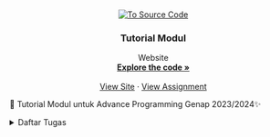 <a name="readme-top"></a>

<br />
<div align="center">
  <a href="https://github.com/SamuelTanielM/eshop">
    <img src="pictures/logo_hae.png" alt="To Source Code" width="80" height="80">
  </a>

<h3 align="center">Tutorial Modul</h3>

  <p align="center">
    Website
    <br />
    <a href="https://github.com/SamuelTanielM/eshop"><strong>Explore the code »</strong></a>
    <br />
    <br />
    <a href="https://eshop-samuelt-adpro.koyeb.app">View Site</a>
    ·
    <a href="https://scele.cs.ui.ac.id/course/view.php?id=3747">View Assignment</a>
  </p>
</div>


🏪 Tutorial Modul untuk Advance Programming Genap 2023/2024✨
<details>
  <summary>Daftar Tugas</summary>
  <ol>

<hr>
      <details>
      <summary><a href="#tugas-2">Tutorial / Module 1 | ⭐ Coding Standards</a></summary>

<hr>
<hr>
<!-- #TODO:>>>:TODO:>>>:TODO:>>>:TODO:>>>:TODO:>>>:TODO:>>>:TODO:>>>:TODO:>>>:TODO:>>>:TODO:>>>:TODO:>>>:TODO:>>>:TODO:>>>:TODO:>>>:TODO:>>>:TODO:>>>:TODO:>>>:TODO:>>>:TODO:>>>:TODO:>>>:TODO:>>>:TODO:>>>:TODO:>>>:TODO:>>>:TODO:>>>:TODO:>>>:TODO:>>>:TODO:>>>:TODO:>>>:TODO:>>>:TODO:>>>: TABLE OF CONTENTS -->
<h3 align="center">Tutorial / Module 1 | ⭐ Coding Standards</h3>   

<a name="tugas-9"></a>
<details>
<summary>Table of Contents</summary>
<ol>
  <li>
    <a href="#reflection-1-1">Reflection 1</a>
  </li>
  <li>
    <a href="#reflection-1-2">Reflection 2</a>
  </li>

</ol>
</details>



<!-- ABOUT THE PROJECT -->
<a name="reflection-1-1"></a>
## Reflection 1

You already implemented two new features using Spring Boot. Check again your source code and evaluate the coding standards that you have learned in this module. Write clean code principles and secure coding practices that have been applied to your code.  If you find any mistake in your source code, please explain how to improve your code. Please write your reflection inside the repository's README.md file.

(mohon maaf kalau Inggris saya jelek) I've learned that the module for this project provides a good basis for coding practices and clean code principles. Following the module and its style of coding, I've improved in noticing and connecting the relationship between files. Albeit, I still found it pretty inconvenient to create many files and track or change them when there's a problem occurred. Not only that, the IDE is new to me, and it's challenging to get used to since it doesn't have a good display, missing shortcuts, and lag. So I have to just get used to it first, then realize it provides much more than VS Code, it tells where the problems are in different files easily.

Since clean code principles are somewhat dependent on a programmer's preference, I don't think it matches my way of reading the lines from the code. I usually use a highlight extension in VSCode, which highlights the comments and important codes to easily help me read it, making it easy to create long lines of code without getting confused, but since this is a learning opportunity, I'll try my best to suit myself coding using the principles.


<p align="right">(<a href="#readme-top">back to top</a>)</p>

<hr>

<!-- ABOUT THE PROJECT -->
<a name="reflection-1-2"></a>
## Reflection 2

1. After writing the unit test, how do you feel? How many unit tests should be made in a class? How to make sure that our unit tests are enough to verify our program? It would be good if you learned about code coverage. Code coverage is a metric that can help you understand how much of your source is tested. If you have 100% code coverage, does that mean your code has no bugs or errors?

I think the tests are more required in more complex projects. The tests in my program don't differ from testing it manually rendering it useless and less efficient, but I can see that once the project gets more complex, the tests will be very helpful.

To make sure that the unit tests are enough to verify the program is by trying out many different situations that the program is not intended to, therefore, you can easily find bugs and errors. It doesn't mean that code has no bugs or errors if it has 100% code coverage, there are many ways to break the code from what the code can handle. Although, if it's a simple project, maybe it could have no bugs or errors, but there may be errors or bugs that haven't been found or known to cause yet.

2. Suppose that after writing the CreateProductFunctionalTest.java along with the corresponding test case, you were asked to create another functional test suite that verifies the number of items in the product list. You decided to create a new Java class similar to the prior functional test suites with the same setup procedures and instance variables. What do you think about the cleanliness of the code of the new functional test suite? Will the new code reduce the code quality? Identify the potential clean code issues, explain the reasons, and suggest possible improvements to make the code cleaner! Please write your reflection inside the repository's README.md file.

I think it will clutter the test files too much, if you need to create a new file only for several items especially if you keep track of the number of items, creating the program in the same file can be better. For example, after creating the product, add another test if the number of items is increased or not and verify it. Creating the same setup procedures and instance variables for every test in the future could potentially slow down the time it took to test the project.

The cleanliness of the code will probably look good, but navigating the projects with other codes will be hard. The new code wouldn't reduce the code quality, since it has the same setup, perhaps if the setup before is already bad, then it will be bad, but if it's good, then probably not. If we're talking about the test file quality then probably yes, but ultimately not, since it can provide for future tests that can be created or occur with relatable problems. The potential clean code issues are the new functional test is not as good as the prior, it doesn't provide readability of the code, efficiency while maintaining trackability, and many more.

The possible improvements are as such:
- make sure the code is readable for everyone, especially on the team
- it is trackable for any potential problems that may occur
- efficient with the code
- if the test can be run in the same file as another test and can cut down the time, then it's probably better to create it in the same file


<p align="right">(<a href="#readme-top">back to top</a>)</p>

<hr>


</details>

<hr>
      <details>
      <summary><a href="#tugas-2">Tutorial / Module 2 | ⭐ CI/CD</a></summary>

<hr>
<hr>
<!-- #TODO:>>>:TODO:>>>:TODO:>>>:TODO:>>>:TODO:>>>:TODO:>>>:TODO:>>>:TODO:>>>:TODO:>>>:TODO:>>>:TODO:>>>:TODO:>>>:TODO:>>>:TODO:>>>:TODO:>>>:TODO:>>>:TODO:>>>:TODO:>>>:TODO:>>>:TODO:>>>:TODO:>>>:TODO:>>>:TODO:>>>:TODO:>>>:TODO:>>>:TODO:>>>:TODO:>>>:TODO:>>>:TODO:>>>:TODO:>>>:TODO:>>>: TABLE OF CONTENTS -->
<h3 align="center">Refleksi Module 2 | ⭐ CI/CD</h3>   

<a name="tugas-9"></a>
<details>
<summary>Table of Contents</summary>
<ol>
  <li>
    <a href="#code-quality">Code quality issue(s)</a>
  </li>
  <li>
    <a href="#ci-cd">Met the definition of Continuous Integration and Continuous Deployment</a>
  </li>
  <li>
    <a href="#bonus">Met the definition of Continuous Integration and Continuous Deployment</a>
  </li>

</ol>
</details>



<!-- ABOUT THE PROJECT -->
<a name="code-quality"></a>
## Code quality issue(s)

List the code quality issue(s) that you fixed during the exercise and explain your strategy on fixing them!

- Unused import 'org.springframework.boot.test.mock.mockito.MockBean'


ada banyak dalam file yang mengimport library dan tidak digunakan, solusinya saya kunjungi setiap file dan menghilangan setiap library yang tidak digunakan sehingga ketika dimerge ke main sudah hilang masalah tersebut, dengan demikian unused import tersebut mengurangi beban import library pada setiap kode

- Document empty method body

  terdapat method yang tidak ada penjelasan saya tambahkan comment untuk menjelaskan fungsinya sehingga menghindari fungsi yang tidak memiliki penjelasan dan kedepannya dapat digunakan oleh pengguna lain dengan mudah dan dapat dimengerti

- Position literals first in String comparisons

  mengerti apa maksudnya dan tujuannya untuk menghindari nullpointerexception, dan mengganti setiap masalah tersebut
  dari
  if (columns.size() > 0 && columns.get(0).getText().equals("Product Name"))

  menjadi

  if (columns.size() > 0 && "Product Name".equals(columns.get(0).getText()))

- Unnecessary modifier 'public' on method 'delete': the method is declared in an interface type

  dengan menghilangkan segala public pada tiap method create, findall, delete, findbyid, dan update, sehingga lebih baik kodenya

- The JUnit 5 test method name 'delete_ShouldReturnDeletedProduct' doesn't match '[a-z][a-zA-Z0-9]*'

  dengan mengganti semua yang tidak camel case mengikuti camel case

- Substitute calls to size() == 0 (or size() != 0, size() > 0, size() < 1) with calls to isEmpty()

  mengganti size > 0 dengan !empty

<p align="right">(<a href="#readme-top">back to top</a>)</p>

<hr>

<a name="ci-cd"></a>
## Met the definition of Continuous Integration and Continuous Deployment

Look at your CI/CD workflows (GitHub)/pipelines (GitLab). Do you think the current implementation has met the definition of Continuous Integration and Continuous Deployment? Explain the reasons (minimum 3 sentences)!

Workflows CI/CD yang digunakan pada kode saya yaitu PMD (Project Mess Detector) untuk menganalisis basis kode untuk potensi masalah dan mematuhi code conventions, supaya kodenya saya efektif dalam hal maintainabilitas dan kejelasan.

Selain itu, dengan mengikuti modul saya telah menerapkan Scorecard supply chain analysis tool untuk mengevaluasi dan mengoptimalkan proses proses supply chain, sehingga dari data yang terkumpul saya bisa meningkatkan efisiensi dan mengurangi cost.

Dalam bagian CD, saya juga telah mendeploy aplikasi saya di Koyeb, yang memungkinkan skalabilitas dan ketersediaan yang lancar. CI/CD ini dikonfigurasi untuk memantau cabang master, secara otomatis memicu build, testing, dan juga deployment ketika ada perubahan kode. Sehingga kode sudah aman dan dideploy dengan mulus. [Link Deployment](https://eshop-samuelt-adpro.koyeb.app)

Dengan demikian, implementasi CI/CD saya, dikombinasikan dengan alat-alat seperti PMD, Scorecard, dan deployment di Koyeb, memungkinkan saya untuk mempertahankan tingkat kualitas kode yang tinggi, mengoptimalkan proses supply chain, dan menghasilkan aplikasi yang terus menerus bagus kedepannya.


<p align="right">(<a href="#readme-top">back to top</a>)</p>

<hr>

<a name="bonus"></a>
## Bonus

Code coverage saya gunakan https://github.com/marketplace/actions/jacoco-reporter

dan dapat dicek pada [Github Action](https://github.com/SamuelTanielM/tutorial-1/actions/runs/7900930327/job/21563618793)

<p align="right">(<a href="#readme-top">back to top</a>)</p>

<hr>


</details>

<hr>
      <details>
      <summary><a href="#tugas-2">Tutorial / Module 3 | ⭐ OO Principles & Software Maintainability</a></summary>

<hr>
<hr>
<!-- #TODO:>>>:TODO:>>>:TODO:>>>:TODO:>>>:TODO:>>>:TODO:>>>:TODO:>>>:TODO:>>>:TODO:>>>:TODO:>>>:TODO:>>>:TODO:>>>:TODO:>>>:TODO:>>>:TODO:>>>:TODO:>>>:TODO:>>>:TODO:>>>:TODO:>>>:TODO:>>>:TODO:>>>:TODO:>>>:TODO:>>>:TODO:>>>:TODO:>>>:TODO:>>>:TODO:>>>:TODO:>>>:TODO:>>>:TODO:>>>:TODO:>>>: TABLE OF CONTENTS -->
<h3 align="center">Reflection ⭐ OO Principles & Software Maintainability</h3>   

<a name="tugas-9"></a>
<details>
<summary>Table of Contents</summary>
<ol>
  <li>
    <a href="#principles">Principles applied to project</a>
  </li>
  <li>
    <a href="#benefits">Benefits of applying SOLID principles and example</a>
  </li>
  <li>
    <a href="#disadvantages">Disadvantages if you do not apply SOLID principles to your project and example</a>
  </li>

</ol>
</details>



<!-- ABOUT THE PROJECT -->
<a name="principles"></a>
## Principles applied to project

- Separation of Concerns:

  memisahkan kelas-kelas Car dan Product ke dalam file-file terpisah, membantu pemeliharaan dan kejelasan dengan memfokuskan pada fungsionalitas tertentu di setiap file.

- Interface Segregation Principle (ISP):

  implementasikan interface CarRepository dan ProductRepository, untuk bergantung hanya pada metode-metode yang digunakan, supaya fleksibilitas dan skalabilitas.

- Single Responsibility Principle (SRP):

  setiap kelas dalam proyek memiliki satu tanggung jawab saja, seperti operasi akses data untuk repository dan definisi model untuk kelas-kelas Car dan Product.

- Open/Closed Principle (OCP):

  mengkode ke interface (CarRepository dan ProductRepository), proyek terbuka untuk perluasan melalui penambahan implementasi baru sementara tertutup untuk modifikasi pada kode yang sudah ada.

<p align="right">(<a href="#readme-top">back to top</a>)</p>

<hr>

<!-- ABOUT THE PROJECT -->
<a name="benefits"></a>
## Benefits of applying SOLID principles and example

- Pemeliharaan:

  SRP seperti pada nomor sebelumnya membuat lebih mudah memahami, memperbarui, dan memelihara program. Sehingga pas kita mau buat fitur baru perlu ditambahkan ke CarRepository, kita dapat fokus hanya pada memodifikasi kelas tersebut tanpa memengaruhi bagian lain

- Fleksibilitas:

  implementasi interface dan mematuhi ISP memungkinkan untuk pertukaran implementasi dengan mudah. Misalnya, jika mekanisme penyimpanan data untuk Car perlu diubah, hanya implementasi CarRepository yang perlu dimodifikasi, sementara bagian lain dari tidak terpengaruh.

- Testabilitas:

  Mengiktui prinicple SRP dan pemisahan tanggung jawab, komponen-komponen individu dari sistem menjadi lebih mudah diuji. Misalnya, unit test dapat ditulis khusus untuk implementasi CarRepository atau ProductRepository tanpa perlu menguji seluruh sistem.

<p align="right">(<a href="#readme-top">back to top</a>)</p>

<hr>

<!-- ABOUT THE PROJECT -->
<a name="disadvantages"></a>
## Disadvantages if you do not apply SOLID principles to your project and example

- Duplikasi Kode:

  Jika kita tidak mengiktu principle SRP, program dapat menjadi bengkak dan berisi kode yang berlogika sama/duplikat. Misalnya, jika ada kode untuk ngakses data tapi tersebar di berbagai file lain daripada terpusat di repository, jadi redundant karena banyak serupa diulangi di banyak file lain.

- Keterikatan yang Ketat:

  kalau tidak mengikuti OCP dan DIP dapat menyebabkan dependent yang ketat antara file-file yang berbeda dari sistem. Misalnya, jika kelas-kelas langsung bergantung pada implementasi konkret daripada abstraksi, membuat perubahan pada satu bagian dari sistem mungkin memerlukan modifikasi pada beberapa bagian lain, sehingga jadi sulit di maintain.

- Kesulitan dalam Skalabilitas:

  tanpa mematuhi ISP, menambahkan fungsionalitas baru ke file-file yang sudah ada mungkin memerlukan modifikasi pada interface dan implementasinya, memengaruhi bagian lain dari sistem. Misalnya, jika sebuah kelas mengimplementasikan interface yang besar dengan banyak metode, menambahkan metode baru ke antarmuka tersebut mungkin memaksa semua kelas yang mengimplementasikannya untuk memberikan implementasi, bahkan jika mereka tidak membutuhkannya. Hal ini dapat menyebabkan perubahan kode yang tidak perlu dan potensi bug.

<p align="right">(<a href="#readme-top">back to top</a>)</p>

<hr>


</details>

<hr>
      <details>
      <summary><a href="#tugas-2">Tutorial / Module 4 | ⭐ TDD & RefactoringURL</a></summary>

<hr>
<hr>
<!-- #TODO:>>>:TODO:>>>:TODO:>>>:TODO:>>>:TODO:>>>:TODO:>>>:TODO:>>>:TODO:>>>:TODO:>>>:TODO:>>>:TODO:>>>:TODO:>>>:TODO:>>>:TODO:>>>:TODO:>>>:TODO:>>>:TODO:>>>:TODO:>>>:TODO:>>>:TODO:>>>:TODO:>>>:TODO:>>>:TODO:>>>:TODO:>>>:TODO:>>>:TODO:>>>:TODO:>>>:TODO:>>>:TODO:>>>:TODO:>>>:TODO:>>>: TABLE OF CONTENTS -->
<h3 align="center">Reflection TDD & RefactoringURL</h3>   

<a name="tugas-4"></a>
<details>
<summary>Table of Contents</summary>
<ol>
  <li>
    <a href="#TDD-flow">TDD flow is useful enough or not</a>
  </li>
  <li>
    <a href="#FIRST">successfully followed F.I.R.S.T. principle or not.</a>
  </li>
</ol>
</details>



<!-- ABOUT THE PROJECT -->
<a name="TDD-flow"></a>
> Reflect based on Percival (2017) proposed self-reflective questions (in “Principles and Best Practice of Testing” submodule, chapter “Evaluating Your Testing Objectives”), whether this TDD flow is useful enough for you or not. If not, explain things that you need to do next time you make more tests.

Menurut pandangan saya, pengembangan berbasis Test-Driven Development (TDD) sangat bermanfaat. Hal ini dikarenakan adanya

- Evaluasi Kebutuhan Pengujian: harus memastikan bahwa sistem telah sepenuhnya memahami kebutuhan pengujian sebelum mulai mengimplementasikan kode. membantu sekali dalam menentukan kasus uji yang tepat dan memastikan bahwa semua kasus uji yang diperlukan telah ditangani.
- Refleksi Terhadap Desain Kode: Dengan adanya ini dapat menghindari masalah yang mungkin ada dari segi prinsip-prinsip desain
- Penambahan Pengujian Unit: semua bagian kode tercakup oleh pengujian unit yang sesuai. Ini memastikan bahwa kodenya dapat dipercaya dan mudah untuk dipelihara.
- Integrasi dan Pengujian End-to-End: memastikan bahwa kode saya diuji secara menyeluruh melalui pengujian integrasi dan end-to-end supaya pasti sistemnya berfungsi dengan baik saat digabungkan.

<p align="right">(<a href="#readme-top">back to top</a>)</p>

<hr>

<a name="FIRST"></a>
> You have created unit tests in Tutorial. Now reflect whether your tests have successfully followed F.I.R.S.T. principle or not. If not, explain things that you need to do the next time you create more tests.


Pada kasus pengujian yang telah saya lakukan, saya akan menilai apakah mereka mengikuti prinsip F.I.R.S.T.:

- Fast (Cepat): Dalam tes yang udah saya buat, saya sudah memastikan bahwa mereka berjalan dengan cepat dan efisien, tanpa waktu yang berlebihan.
- Independent (Independen): Setiap tes sudah berdiri sendiri dan tidak bergantung pada hasil tes lainnya.
- Repeatable (Dapat diulang): tes saya dapat diulang dan memberikan hasil yang konsisten setiap kali dijalankan.
- Self-Validating (Memvalidasi diri): Dalam tes saya, hasilnya jelas dan mudah dipahami apakah tes tersebut lulus atau gagal.
- Timely (Tepat waktu): Saya tidak menunda pengujian dan sudah mengintegrasikannya ke dalam siklus pengembangan secara teratur.

<p align="right">(<a href="#readme-top">back to top</a>)</p>

<hr>


</details>



<hr>
      <details>
      <summary><a href="#tugas-2">Tutorial / Module 5 | ⭐ Java Profiling</a></summary>

<hr>
<hr>
<!-- #TODO:>>>:TODO:>>>:TODO:>>>:TODO:>>>:TODO:>>>:TODO:>>>:TODO:>>>:TODO:>>>:TODO:>>>:TODO:>>>:TODO:>>>:TODO:>>>:TODO:>>>:TODO:>>>:TODO:>>>:TODO:>>>:TODO:>>>:TODO:>>>:TODO:>>>:TODO:>>>:TODO:>>>:TODO:>>>:TODO:>>>:TODO:>>>:TODO:>>>:TODO:>>>:TODO:>>>:TODO:>>>:TODO:>>>:TODO:>>>:TODO:>>>: TABLE OF CONTENTS -->
<h3 align="center">Tutorial / Module 5 | ⭐ Java Profiling</h3>   

<a name="tugas-9"></a>
<details>
<summary>Table of Contents</summary>
<ol>
  <li>
    <a href="#optimize">Screenshoot task and Conclusion</a>
  </li>

  <li>
    <a href="#jmeter-vs-profiler">What is the difference between the approach of performance testing with JMeter and profiling with IntelliJ Profiler in the context of optimizing application performance?</a>
  </li>
  <li>
    <a href="#profiling-process">How does the profiling process help you in identifying and understanding the weak points in your application?</a>
  </li>
  <li>
    <a href="#bottlenecks">Do you think IntelliJ Profiler is effective in assisting you to analyze and identify bottlenecks in your application code?</a>
  </li>
  <li>
    <a href="#performance-testing">What are the main challenges you face when conducting performance testing and profiling, and how do you overcome these challenges?</a>
  </li>
  <li>
    <a href="#benefits-profiling">What are the main benefits you gain from using IntelliJ Profiler for profiling your application code?</a>
  </li>

  <li>
    <a href="#intellij-profiler">How do you handle situations where the results from profiling with Inte	lliJ Profiler are not entirely consistent with findings from performance testing using JMeter?
</a>
  </li>

  <li>
    <a href="#strategy-optimize">What strategies do you implement in optimizing application code after analyzing results from performance testing and profiling? How do you ensure the changes you make do not affect the application's functionality?

</a>
  </li>

</ol>
</details>


<hr>
<!-- ABOUT THE PROJECT -->

<a name="optimize"></a>
## Screenshoot task and Conclusion

JMeter Resuls in table for all_student
<img src="screenshoot\test_all_student.png" alt="JMeter Resuls in table for all_student">
after optimization
<img src="screenshoot\optimize_all_student.png" alt="after optimization">

JMeter Resuls in table for all_student_name
<img src="screenshoot\test_all_student_name.png" alt="JMeter Resuls in table for test_all_student_name">
after optimization
<img src="screenshoot\optimize_all_student_name.png" alt="after optimization">

JMeter Resuls in table for highest_gpa
<img src="screenshoot\test_highest_gpa.png" alt="JMeter Resuls in table for test_highest_gpa">
after optimization
<img src="screenshoot\optimize_highest_gpa.png" alt="after optimization">

Test log for all_student
<img src="screenshoot\log_all_student.png" alt="Test log for all_student">

Test log for all_student_name
<img src="screenshoot\log_all_student_name.png" alt="Test log for log_all_student_name">

Test log for highest_gpa
<img src="screenshoot\log_highest_gpa.png" alt="Test log for log_highest_gpa">


**Kita dapat melihat perbedaan pada sample time(ms) yang menunjukkan waktu yang diperlukan dalam menjalankan program tersebut. Pada hal tersebut terdapat **peningkatan signifikan dalam kinerja aplikasi setelah menerapkan optimisasi yang diidentifikasi melalui profiling melalui intellij dan optimasi**. Waktu respon rata-rata menurun dari rata-rata 160000 ms pada all_student menjadi 3000 ms pada all_student, hal ini berlaku pada kedua test lainnya all_student_name dan highest_gpa (walaupun tidak teralu terlihat tetapi jika banyak data akan terlihat total costnya), menunjukkan waktu respon yang lebih cepat bagi pengguna.**

**Hasil ini memvalidasi efektivitas upaya optimisasi dan menyoroti pentingnya profiling dan performance testing dalam mengidentifikasi dan menangani bottleneck kinerja dalam aplikasi.**




<p align="right">(<a href="#readme-top">back to top</a>)</p>

<hr>

<!-- ABOUT THE PROJECT -->
<a name="jmeter-vs-profiler"></a>
## What is the difference between the approach of performance testing with JMeter and profiling with IntelliJ Profiler in the context of optimizing application performance?

Kalau pengujian kinerja dengan JMeter bertujuan untuk mengukur kinerja aplikasi di bawah beban tertentu, sedangkan IntelliJ Profiler bertujuan untuk menganalisis detail penggunaan sumber daya dan identifikasi titik-titik panas dalam kode aplikasi untuk memperbaiki kinerja secara spesifik contohnya melalui flame graph di tutorial. JMeter digunakan untuk pengujian beban dan skala aplikasi, sementara Profiler membantu dalam mengidentifikasi dan memperbaiki masalah kinerja di tingkat kode.


<p align="right">(<a href="#readme-top">back to top</a>)</p>

<hr>
<!-- ABOUT THE PROJECT -->

<a name="jmeter-vs-profiler"></a>
## How does the profiling process help you in identifying and understanding the weak points in your application?

Proses profiling membantu dalam mengidentifikasi dan memahami titik-titik lemah (cost yang mahal) dalam aplikasi dengan menganalisis penggunaan sumber daya seperti CPU, memori, dan time di berbagai bagian program. Dengan profiling, saya dapat melihat di mana aplikasi menghabiskan waktu dan sumber daya, membantu saya fokus pada area-area yang perlu dioptimalkan untuk meningkatkan performance aplikasi secara keseluruhan.

<p align="right">(<a href="#readme-top">back to top</a>)</p>

<hr>

<hr>
<!-- ABOUT THE PROJECT -->

<a name="jmeter-vs-profiler"></a>
## Do you think IntelliJ Profiler is effective in assisting you to analyze and identify bottlenecks in your application code?

Iya, IntelliJ Profiler efektif dalam membantu menganalisis dan mengidentifikasi titik-titik bottleneck dalam kode aplikasi karena Profiler menyediakan alat yang kuat untuk memantau penggunaan sumber daya seperti CPU, memori, dan thread untuk melihat mana yang perlu ditingkatkan. Dengan visualisasi yang jelas dan data yang disajikan dengan baik, Profiler memungkinkan saya untuk mengidentifikasi bagian kode yang memakan waktu atau menggunakan sumber daya secara berlebihan dengan cepat. Sesuai dengan alasan pada nomor sebelumnya.


<p align="right">(<a href="#readme-top">back to top</a>)</p>

<hr>

<hr>
<!-- ABOUT THE PROJECT -->

<a name="jmeter-vs-profiler"></a>
## What are the main challenges you face when conducting performance testing and profiling, and how do you overcome these challenges?

Tantangan yang dihadapi saat mau performance testing dan profiling tentunya terletak pada pemahaman yang diperlukan untuk melakukan testing tersebut, setup/persiapannya membutuhkan pemahaman materi yang mendalam serta ketika melakukan testing memerlukan perhatian terhadap apa yang dites. Selain itu juga, kita mperlu fokus pada metode atau function yang di test untuk mengetahui performancenya apakah bisa ditingkatkan atau sudah efisien. Dalam mengidentifikasi hal tersebut dan melakukan improvement terhadap performancenya sangatlah sulit karena memerlukan keterampilan programming yang baik dalam memahami function dari program serta pengetahuan luas dalam improving algoritmanya.

<p align="right">(<a href="#readme-top">back to top</a>)</p>

<hr>

<hr>
<!-- ABOUT THE PROJECT -->

<a name="jmeter-vs-profiler"></a>
## What are the main benefits you gain from using IntelliJ Profiler for profiling your application code?

- Memberikan visualisasi yang jelas tentang penggunaan sumber daya seperti CPU, memori, dan thread.
- Membantu mengidentifikasi titik-titik bottleneck dalam kode aplikasi yang dapat mempengaruhi kinerja secara signifikan.
- Memungkinkan pemantauan real-time selama eksekusi aplikasi, memudahkan deteksi masalah secara cepat.
- Menyediakan analisis detail pada level metode dan garis kode, membantu saya dalam memahami sumber masalah secara spesifik.
- Terintegrasi dengan lingkungan pengembangan IntelliJ IDEA, mempermudah penggunaan dan kolaborasi antara profilasi dan pengembangan kode.

<p align="right">(<a href="#readme-top">back to top</a>)</p>

<hr>

<hr>
<!-- ABOUT THE PROJECT -->

<a name="jmeter-vs-profiler"></a>
## How do you handle situations where the results from profiling with IntelliJ Profiler are not entirely consistent with findings from performance testing using JMeter?

Ketika hasil dari profilasi dengan IntelliJ Profiler tidak sepenuhnya konsisten dengan temuan dari pengujian kinerja menggunakan JMeter, kita dapat melakukan langkah-langkah berikut:

- Mengidentifikasi perbedaan antara pengujian kinerja dan profilasi untuk memahami penyebab ketidaksesuaian.
- Melakukan replikasi pengujian untuk memastikan konsistensi hasil antara kedua pendekatan.
- Menggabungkan temuan dari profilasi dan pengujian kinerja untuk mendapatkan pemahaman yang lebih holistik tentang kinerja aplikasi.
- Melakukan pengujian ulang dengan pengaturan yang berbeda untuk memverifikasi hasil dan mencari solusi yang konsisten.

"Addressing these common causes requires a comprehensive understanding of Java application behavior, diligent code profiling, and optimization strategies to ensure applications run efficiently, scale effectively, and deliver a seamless user experience." - Slide modul

Dengan pendekatan yang cermat dan analisis yang teliti, kita dapat mengatasi perbedaan hasil antara profilasi dan pengujian kinerja untuk meningkatkan kinerja aplikasi secara keseluruhan.


<p align="right">(<a href="#readme-top">back to top</a>)</p>

<hr>

<hr>
<!-- ABOUT THE PROJECT -->

<a name="jmeter-vs-profiler"></a>
## What strategies do you implement in optimizing application code after analyzing results from performance testing and profiling? How do you ensure the changes you make do not affect the application's functionality?

Strategi yang dilakukan untuk mmengoptimize kode apliksai setelah mengalaisis hasil performance testing dan profiling:

- Mengidentifikasi dan memprioritaskan area yang perlu dioptimalkan berdasarkan temuan dari pengujian kinerja dan profilasi. Dalam intellij profiler ditunjukkan flame graph, dan juga ada icon flame pada program yang membutuhkan waktu lambat
- Melakukan perbaikan kode yang spesifik untuk mengatasi titik-titik bottleneck yang diidentifikasi. Ini mungkin meliputi pengoptimalan algoritma, peningkatan efisiensi, atau penghapusan panggilan ke database yang tidak efisien. Dalam pengoptimalan algoritma, kita perlu meluaskan pengetahuan kita, misalkan pada contoh modul ini saya menggunakan StringBuilder dan juga map serta stream yang dapat meningkatkan efisiensi.
- Melakukan pengujian ulang setelah menerapkan perubahan untuk memastikan bahwa perubahan tersebut benar-benar meningkatkan kinerja aplikasi.
- Memastikan bahwa perubahan yang dilakukan tidak memengaruhi fungsionalitas aplikasi. Ini dapat dicapai dengan melakukan pengujian fungsional untuk memastikan bahwa aplikasi masih berperilaku seperti yang diharapkan setelah diterapkan perubahan kinerja.
- Menerapkan siklus iterasi di mana perubahan dianalisis, diuji, dan diterapkan secara bertahap untuk terus meningkatkan kinerja aplikasi tanpa mengorbankan fungsionalitas. Sering kali yang kita lakukan dapat dioptimalisasi lebih efisien lagi, sehingga perlu melakukan iterasi berulang-ulang.

<p align="right">(<a href="#readme-top">back to top</a>)</p>

<hr>



</details>

<hr>
      <details>
      <summary><a href="#tugas-2">Tutorial / Module 6 | ⭐ Concurrency</a></summary>

<hr>
<hr>
<!-- #TODO:>>>:TODO:>>>:TODO:>>>:TODO:>>>:TODO:>>>:TODO:>>>:TODO:>>>:TODO:>>>:TODO:>>>:TODO:>>>:TODO:>>>:TODO:>>>:TODO:>>>:TODO:>>>:TODO:>>>:TODO:>>>:TODO:>>>:TODO:>>>:TODO:>>>:TODO:>>>:TODO:>>>:TODO:>>>:TODO:>>>:TODO:>>>:TODO:>>>:TODO:>>>:TODO:>>>:TODO:>>>:TODO:>>>:TODO:>>>:TODO:>>>: TABLE OF CONTENTS -->
<h3 align="center">Tutorial / Module 6 | ⭐ Concurrency</h3>   

<a name="tugas-6"></a>
<details>
<summary>Table of Contents</summary>
<ol>
  <li>
    <a href="#commit-1">Commit 1 Reflection notes</a>
  </li>
  <li>
    <a href="#commit-2">Commit 2 Reflection notes</a>
  </li>
  <li>
    <a href="#commit-3">Commit 3 Reflection notes</a>
  </li>
  <li>
    <a href="#commit-4">Commit 4 Reflection notes</a>
  </li>
  <li>
    <a href="#commit-5">Commit 5 Reflection notes</a>
  </li>

  <li>
    <a href="#commit-bonus">Commit Bonus Reflection notes</a>
  </li>

</ol>
</details>



<!-- ABOUT THE PROJECT -->
<a name="commit-1"></a>
## Commit 1 Reflection notes

Kita buat git repository dan pastikan sudah memiliki library rust, buat new project rust dengan cargo, kemudian mencoba program dengan tcplistener untuk menjalankan server dan mengaksesnya dari browser menggambarkan interaksi dasar antara server dan klien.
Kemudian saya memahami penanganan permintaan dalam web server dengan metode handle_connection, yang bertanggung jawab untuk memproses permintaan masuk. Ini menggunakan pustaka I/O dan jaringan Rust, menunjukkan kemampuan Rust dalam menangani operasi sistem tingkat rendah secara efisien.
```rust
use std::{ //untuk mengimpor library
 io::{prelude::*, BufReader},
 net::{TcpListener, TcpStream},
};
```

```rust
fn main() {
  let listener = TcpListener::bind("127.0.0.1:7878").unwrap(); //membuat TcpListener baru yang terikat ke alamat IP dan port 
  for stream in listener.incoming() { let stream = stream.unwrap(); // berjalan untuk setiap koneksi yang masuk ke server. listener.incoming() mengembalikan iterator yang menghasilkan TcpStream
    handle_connection(stream); }
}
```

```rust
fn handle_connection(mut stream: TcpStream) { let buf_reader = BufReader::new(&mut stream);
  let http_request: Vec<_> = buf_reader //membaca setiap baris dari TcpStream, mengumpulkannya menjadi vektor, dan menghentikan pembacaan saat menemui baris kosong.
          .lines() 
          .map(|result| result.unwrap())
          .take_while(|line| !line.is_empty()) .collect();
  println!("Request: {:#?}", http_request);
}
```

<p align="right">(<a href="#readme-top">back to top</a>)</p>

<hr>

<!-- ABOUT THE PROJECT -->
<a name="commit-2"></a>
## Commit 2 Reflection notes

```rust
fn handle_connection(mut stream: TcpStream) {
  let buf_reader = BufReader::new(&mut stream); let http_request: Vec<_> = buf_reader
          .lines() .map(|result| result.unwrap()) .take_while(|line| !line.is_empty())
          .collect();
  let status_line = "HTTP/1.1 200 OK"; 
  let contents = fs::read_to_string("hello.html").unwrap(); //membaca isi dari file "hello.html" ke dalam string contents menggunakan fs::read_to_string(). Fungsi ini membuka file, membacanya, dan mengembalikan string berisi isi file. .unwrap() digunakan untuk menangani kemungkinan error dengan cara yang kasar (biasa digunakan untuk kasus seperti ini dalam kode contoh).
  let length = contents.len();
  let response =
          format!("{status_line}\r\nContent-Length:
{length}\r\n\r\n{contents}");//pembentukan respons HTTP yang lengkap. Status line, panjang konten, dan isi konten digabungkan menjadi satu string menggunakan fungsi format!()
  stream.write_all(response.as_bytes()).unwrap();//Akhirnya, respons yang telah dibentuk di atas dikirimkan ke klien melalui koneksi stream
}
```

Content-Length adalah header HTTP yang menyatakan panjang konten dalam byte dari respons yang dikirim oleh server kepada klien

![Commit 2 screen capture](/assets/images/commit2.png)


<p align="right">(<a href="#readme-top">back to top</a>)</p>

<hr>

<hr>

<!-- ABOUT THE PROJECT -->
<a name="commit-3"></a>
## Commit 3 Reflection notes

Pada tahap ketiga akan dibuat Handling requests to / differently from other requests yaitu jika mengakses alamat web yang salah akan memunculkan laman 404
caranya disini kita bagi menjadi dua kondisi laman benar dan laman salah menggunakan if else, mengikuti langkah pengerjaan kita ubah untuk disesuaikan, kita dapatkan
```rust
    if request_line == &"GET / HTTP/1.1" {
        let status_line = "HTTP/1.1 200 OK";
        let contents = fs::read_to_string("hello.html").unwrap();
        let length = contents.len();

        let response = format!(
            "{status_line}\r\nContent-Length: {length}\r\n\r\n{contents}",
            status_line = status_line,
            length = length,
            contents = contents
        );

        stream.write_all(response.as_bytes()).unwrap();
    } else {
        let status_line = "HTTP/1.1 404 NOT FOUND";
        let contents = fs::read_to_string("404.html").unwrap();
        let length = contents.len();
        
        let response = format!(
        "{status_line}\r\nContent-Length: {length}\r\n\r\n{contents}"
        );
        
        stream.write_all(response.as_bytes()).unwrap();
    }
```

disini kita juga membuat 404.html sehingga dimunculkan
```html
<!DOCTYPE html>
<html lang="en">
<head>
  <meta charset="utf-8">
  <title>Hello!</title>
</head>
<body>
<h1>Oops!</h1>
<p>Sorry, I don't know what you're asking for.</p>
<p>Rust is running from Samuel's machine.</p>
</body>
</html>
```

kemudian kita refactoring hal ini supaya membuatnya lebih mudah untuk melihat perbedaan antara dua kasus tersebut, dan ini berarti kita hanya perlu memperbarui satu tempat dalam kode jika kita ingin mengubah cara membaca file dan menulis responsnya. Perilaku kode dnegan if else akan sama dengan yang ada di Listing sekarang.
```rust
let (status_line, filename) = if request_line == "GET / HTTP/1.1" {
("HTTP/1.1 200 OK", "hello.html")
} else {
("HTTP/1.1 404 NOT FOUND", "404.html")
};

let contents = fs::read_to_string(filename).unwrap();
let length = contents.len();

let response =
format!("{status_line}\r\nContent-Length: {length}\r\n\r\n{contents}");

stream.write_all(response.as_bytes()).unwrap();
```

![Commit 3 screen capture](/assets/images/commit3.png)

<p align="right">(<a href="#readme-top">back to top</a>)</p>

<hr>

<!-- ABOUT THE PROJECT -->
<a name="commit-4"></a>
## Commit 4 Reflection notes

ketika kita mengakses 127.0.0.1/sleep, respons dari server akan tertunda selama 10 detik sebelum mengirimkan kembali respons "hello.html". Ini terjadi karena kita menggunakan ```thread::sleep(Duration::from_secs(10));``` untuk menunda eksekusi selama 10 detik. Ketika banyak pengguna mencoba mengakses halaman tersebut secara bersamaan, mereka akan mengalami penundaan yang sama, karena setiap permintaan akan menunggu 10 detik sebelum respons diberikan.

Hal ini dapat digunakan untuk mensimulasikan situasi di mana server membutuhkan waktu yang lama untuk memproses permintaan, misalnya, ketika melakukan pengolahan data yang kompleks atau mengakses sumber daya eksternal yang memerlukan waktu.


<p align="right">(<a href="#readme-top">back to top</a>)</p>

<hr>

<!-- ABOUT THE PROJECT -->
<a name="commit-5"></a>
## Commit 5 Reflection notes

ThreadPool dalam program ini terdiri dari sekelompok thread yang siap menangani tugas-tugas yang masuk. Ketika program menerima tugas baru, ia menugaskan salah satu dari thread dalam pool untuk menangani tugas tersebut, dan thread tersebut akan memproses tugas tersebut. Sementara itu, thread-thread lainnya dalam pool tetap tersedia untuk menangani tugas-tugas lain yang masuk sementara thread pertama sedang memproses tugasnya. Ketika thread pertama selesai memproses tugasnya, thread tersebut kembali ke pool thread yang idle, siap untuk menangani tugas baru. Dengan menggunakan ThreadPool, kita dapat memproses koneksi secara bersamaan, meningkatkan throughput dari server kita.

ThreadPool dalam program ini terdiri dari dua komponen utama: ```ThreadPool``` dan ```Worker```.

- ```ThreadPool``` memiliki vektor workers yang berisi thread-thread yang ada dalam pool, serta sender yang merupakan channel untuk mengirim tugas ke thread-thread tersebut.
- ```Worker``` adalah struktur yang mewakili masing-masing thread dalam pool. Setiap worker memiliki id unik dan sebuah thread yang sedang berjalan.

Ketika ThreadPool dibuat dengan memanggil ```ThreadPool::new(size)```, akan dibuat sejumlah size worker dan sebuah channel. Ketika fungsi execute dipanggil dengan fungsi yang akan dieksekusi, tugas tersebut dikirimkan melalui channel ke salah satu worker dalam pool. Worker yang tersedia akan menerima tugas tersebut dari channel dan menjalankannya dalam thread-nya sendiri.

ThreadPool digunakan dalam program ini untuk mengatur proses eksekusi tugas-tugas yang masuk secara bersamaan dengan menggunakan thread-thread yang ada dalam pool. Ini membantu meningkatkan kinerja server dengan memungkinkan proses koneksi yang lebih banyak dapat ditangani secara bersamaan.

<p align="right">(<a href="#readme-top">back to top</a>)</p>

<hr>

<!-- ABOUT THE PROJECT -->
<a name="commit-bonus"></a>
## Commit Bonus Reflection notes

Perbedaan antara metode ```new``` dan ```build``` dalam konteks pembuatan thread pool adalah sebagai berikut:
- Metode ```new```:
  - Metode ini tidak mengembalikan hasil apapun jika pembuatan thread pool berhasil atau gagal. Pengguna harus memeriksa secara manual apakah thread pool berhasil dibuat dengan memanggil metode new dan kemudian melakukan pemeriksaan terhadap thread pool yang dikembalikan.
- Metode ```build```:
  - Metode ini memberikan penanganan error yang lebih baik dengan menggunakan tipe khusus PoolCreationError untuk menandai kesalahan yang terkait dengan pembuatan thread pool. Atau unrecoverable error.

Pilihan antara metode new dan build tergantung pada preferensi dan kebutuhan pengguna. Metode new lebih sederhana dan mudah digunakan, sementara metode build lebih aman dalam hal penanganan kesalahan.

<p align="right">(<a href="#readme-top">back to top</a>)</p>

<hr>

</details>

<hr>
      <details>
      <summary><a href="#tugas-2">Tutorial / Module ? | ⭐ ?</a></summary>

<hr>
<hr>
<!-- #TODO:>>>:TODO:>>>:TODO:>>>:TODO:>>>:TODO:>>>:TODO:>>>:TODO:>>>:TODO:>>>:TODO:>>>:TODO:>>>:TODO:>>>:TODO:>>>:TODO:>>>:TODO:>>>:TODO:>>>:TODO:>>>:TODO:>>>:TODO:>>>:TODO:>>>:TODO:>>>:TODO:>>>:TODO:>>>:TODO:>>>:TODO:>>>:TODO:>>>:TODO:>>>:TODO:>>>:TODO:>>>:TODO:>>>:TODO:>>>:TODO:>>>: TABLE OF CONTENTS -->
<h3 align="center">Tugas 9: Integrasi Layanan Web Django dengan Aplikasi Flutter</h3>   

<a name="tugas-9"></a>
<details>
<summary>Table of Contents</summary>
<ol>
  <li>
    <a href="#pengambilan-json">pengambilan data JSON tanpa membuat model terlebih dahulu</a>
  </li>
  <li>
    <a href="#cookie-request">fungsi dari CookieRequest dan mengapa instance CookieRequest perlu untuk dibagikan ke semua komponen di aplikasi Flutter</a>
  </li>
  <li>
    <a href="#mekanisme-fetch">mekanisme pengambilan data dari JSON hingga dapat ditampilkan pada Flutter</a>
  </li>
  <li>
    <a href="#mekanisme-auth">mekanisme autentikasi dari input data akun pada Flutter ke Django hingga selesainya proses autentikasi oleh Django dan tampilnya menu pada Flutter.</a>
  </li>
  <li>
    <a href="#widget-dipakai">widget yang kamu dipakai pada tugas ini</a>
  </li>

  <li>
    <a href="#checklist9">implementasi checklist</a>
  </li>

</ol>
</details>



<!-- ABOUT THE PROJECT -->
<a name="pengambilan-json"></a>
## pengambilan data JSON tanpa membuat model terlebih dahulu

bisa tetapi prosedur yang perlu dilakukan dalam memparsing

<p align="right">(<a href="#readme-top">back to top</a>)</p>

<hr>


</details>



  </ol>
</details>
